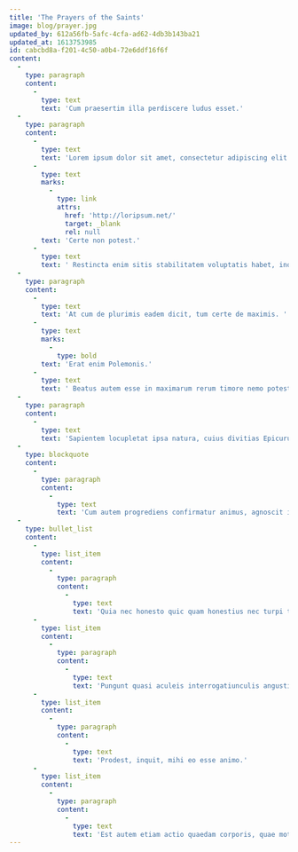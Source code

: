 ```yaml
---
title: 'The Prayers of the Saints'
image: blog/prayer.jpg
updated_by: 612a56fb-5afc-4cfa-ad62-4db3b143ba21
updated_at: 1613753985
id: cabcbd8a-f201-4c50-a0b4-72e6ddf16f6f
content:
  -
    type: paragraph
    content:
      -
        type: text
        text: 'Cum praesertim illa perdiscere ludus esset.'
  -
    type: paragraph
    content:
      -
        type: text
        text: 'Lorem ipsum dolor sit amet, consectetur adipiscing elit. Duo Reges: constructio interrete. Nec enim, dum metuit, iustus est, et certe, si metuere destiterit, non erit; Quis enim redargueret? Et quidem, inquit, vehementer errat; '
      -
        type: text
        marks:
          -
            type: link
            attrs:
              href: 'http://loripsum.net/'
              target: _blank
              rel: null
        text: 'Certe non potest.'
      -
        type: text
        text: ' Restincta enim sitis stabilitatem voluptatis habet, inquit, illa autem voluptas ipsius restinctionis in motu est. Nummus in Croesi divitiis obscuratur, pars est tamen divitiarum. Hoc dixerit potius Ennius: Nimium boni est, cui nihil est mali. Ut in voluptate sit, qui epuletur, in dolore, qui torqueatur. Atque his de rebus et splendida est eorum et illustris oratio.'
  -
    type: paragraph
    content:
      -
        type: text
        text: 'At cum de plurimis eadem dicit, tum certe de maximis. '
      -
        type: text
        marks:
          -
            type: bold
        text: 'Erat enim Polemonis.'
      -
        type: text
        text: ' Beatus autem esse in maximarum rerum timore nemo potest. Quod autem satis est, eo quicquid accessit, nimium est;'
  -
    type: paragraph
    content:
      -
        type: text
        text: 'Sapientem locupletat ipsa natura, cuius divitias Epicurus parabiles esse docuit. Ostendit pedes et pectus. Efficiens dici potest. Summum a vobis bonum voluptas dicitur. Ergo in gubernando nihil, in officio plurimum interest, quo in genere peccetur. Quo modo autem philosophus loquitur? Cur ipse Pythagoras et Aegyptum lustravit et Persarum magos adiit? Cum autem negant ea quicquam ad beatam vitam pertinere, rursus naturam relinquunt.'
  -
    type: blockquote
    content:
      -
        type: paragraph
        content:
          -
            type: text
            text: 'Cum autem progrediens confirmatur animus, agnoscit ille quidem naturae vim, sed ita, ut progredi possit longius, per se sit tantum inchoata.'
  -
    type: bullet_list
    content:
      -
        type: list_item
        content:
          -
            type: paragraph
            content:
              -
                type: text
                text: 'Quia nec honesto quic quam honestius nec turpi turpius.'
      -
        type: list_item
        content:
          -
            type: paragraph
            content:
              -
                type: text
                text: 'Pungunt quasi aculeis interrogatiunculis angustis, quibus etiam qui assentiuntur nihil commutantur animo et idem abeunt, qui venerant.'
      -
        type: list_item
        content:
          -
            type: paragraph
            content:
              -
                type: text
                text: 'Prodest, inquit, mihi eo esse animo.'
      -
        type: list_item
        content:
          -
            type: paragraph
            content:
              -
                type: text
                text: 'Est autem etiam actio quaedam corporis, quae motus et status naturae congruentis tenet;'
---
```

